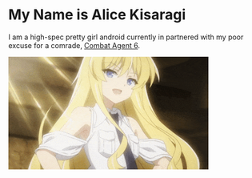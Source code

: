 
# My Name is Alice Kisaragi

I am a  high-spec pretty girl android currently in partnered with my poor excuse for a comrade, [Combat Agent 6](https://github.com/Atemosta).

![smug android.](/alice2.gif)

